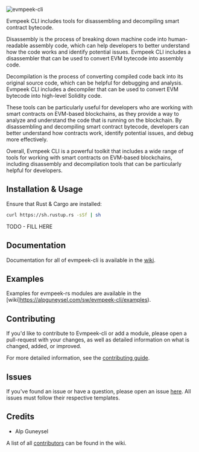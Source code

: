 
![evmpeek-cli](./preview.png?raw=true)

Evmpeek CLI includes tools for disassembling and decompiling smart contract bytecode.

Disassembly is the process of breaking down machine code into human-readable assembly code, which can help developers to better understand how the code works and identify potential issues. Evmpeek CLI includes a disassembler that can be used to convert EVM bytecode into assembly code.

Decompilation is the process of converting compiled code back into its original source code, which can be helpful for debugging and analysis. Evmpeek CLI includes a decompiler that can be used to convert EVM bytecode into high-level Solidity code.

These tools can be particularly useful for developers who are working with smart contracts on EVM-based blockchains, as they provide a way to analyze and understand the code that is running on the blockchain. By disassembling and decompiling smart contract bytecode, developers can better understand how contracts work, identify potential issues, and debug more effectively.

Overall, Evmpeek CLI is a powerful toolkit that includes a wide range of tools for working with smart contracts on EVM-based blockchains, including disassembly and decompilation tools that can be particularly helpful for developers.
## Installation & Usage

Ensure that Rust & Cargo are installed:

```bash
curl https://sh.rustup.rs -sSf | sh
```

TODO - FILL HERE
## Documentation

Documentation for all of evmpeek-cli is available in the [wiki](https://alpguneysel.com/sw/evmpeek-cli).

## Examples

Examples for evmpeek-rs modules are available in the [wiki]https://alpguneysel.com/sw/evmpeek-cli/examples).

## Contributing

If you'd like to contribute to Evmpeek-cli or add a module, please open a pull-request with your changes, as well as detailed information on what is changed, added, or improved.

For more detailed information, see the [contributing guide](https://alpguneysel.com/sw/evmpeek-cli/wiki/contributing).

## Issues

If you've found an issue or have a question, please open an issue [here](https://alpguneysel.com/sw/evmpeek-cli/issues). All issues must follow their respective templates.

## Credits
- Alp Guneysel

A list of all [contributors](https://alpguneysel.com/sw/evmpeek-cli/wiki/contributors) can be found in the wiki.